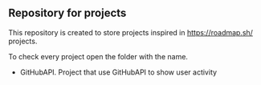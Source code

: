 ## Repository for projects

This repository is created to store projects inspired in https://roadmap.sh/ projects.

To check every project open the folder with the name.

- GitHubAPI.  Project that use GitHubAPI to show user activity

